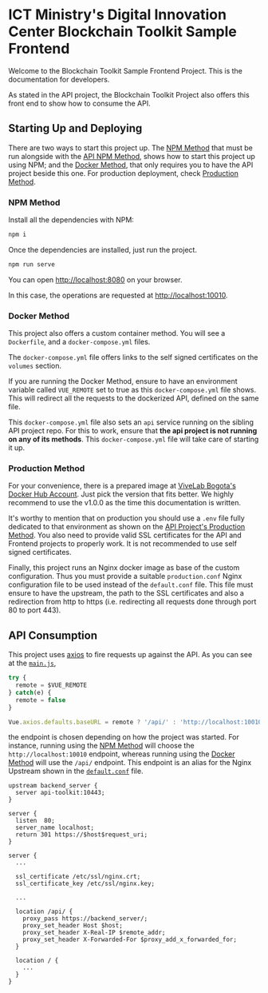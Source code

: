 # ICT Ministry's Digital Innovation Center Blockchain Toolkit Sample Frontend

Welcome to the Blockchain Toolkit Sample Frontend Project. This is the documentation for developers.

As stated in the API project, the Blockchain Toolkit Project also offers this front end to show how to consume the API.

## Starting Up and Deploying

There are two ways to start this project up. The [NPM Method](#npm-method) that must be run alongside with the [API NPM Method](https://github.com/centrodeinnovacion/api#npm-method), shows how to start this project up using NPM; and the [Docker Method](#docker-method), that only requires you to have the API project beside this one. For production deployment, check [Production Method](#production-method).

### NPM Method

Install all the dependencies with NPM:

```bash
npm i
```

Once the dependencies are installed, just run the project.

```bash
npm run serve
```

You can open [http://localhost:8080](http://localhost:8080) on your browser.

In this case, the operations are requested at [http://localhost:10010](http://localhost:10010).

### Docker Method

This project also offers a custom container method. You will see a `Dockerfile`, and a `docker-compose.yml` files.

The `docker-compose.yml` file offers links to the self signed certificates on the `volumes` section.

If you are running the Docker Method, ensure to have an environment variable called `VUE_REMOTE` set to true as this `docker-compose.yml` file shows. This will redirect all the requests to the dockerized API, defined on the same file.

This `docker-compose.yml` file also sets an `api` service running on the sibling API project repo. For this to work, ensure that **the api project is not running on any of its methods**. This `docker-compose.yml` file will take care of starting it up.

### Production Method

For your convenience, there is a prepared image at [ViveLab Bogota's Docker Hub Account](https://hub.docker.com/r/vivelabbogota/toolkit-frontend/). Just pick the version that fits better. We highly recommend to use the v1.0.0 as the time this documentation is written.

It's worthy to mention that on production you should use a `.env` file fully dedicated to that environment as shown on the [API Project's Production Method](https://github.com/centrodeinnovacion/api#production-method). You also need to provide valid SSL certificates for the API and Frontend projects to properly work. It is not recommended to use self signed certificates.

Finally, this project runs an Nginx docker image as base of the custom configuration. Thus you must provide a suitable `production.conf` Nginx configuration file to be used instead of the `default.conf` file. This file must ensure to have the upstream, the path to the SSL certificates and also a redirection from http to https (i.e. redirecting all requests done through port 80 to port 443).

## API Consumption

This project uses [axios](https://github.com/axios/axios#axios) to fire requests up against the API. As you can see at the [`main.js`](./src/main.js),

```javascript
try {
  remote = $VUE_REMOTE
} catch(e) {
  remote = false
}

Vue.axios.defaults.baseURL = remote ? '/api/' : 'http://localhost:10010'
```

the endpoint is chosen depending on how the project was started. For instance, running using the [NPM Method](#npm-method) will choose the `http://localhost:10010` endpoint, whereas running using the [Docker Method](#docker-method) will use the `/api/` endpoint. This endpoint is an alias for the Nginx Upstream shown in the [`default.conf`](./default.conf) file.

```nginx
upstream backend_server {
  server api-toolkit:10443;
}

server {
  listen  80;
  server_name localhost;
  return 301 https://$host$request_uri;
}

server {
  ...

  ssl_certificate /etc/ssl/nginx.crt;
  ssl_certificate_key /etc/ssl/nginx.key;

  ...

  location /api/ {
    proxy_pass https://backend_server/;
    proxy_set_header Host $host;
    proxy_set_header X-Real-IP $remote_addr;
    proxy_set_header X-Forwarded-For $proxy_add_x_forwarded_for;
  }

  location / {
    ...
  }
}
```
